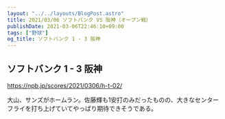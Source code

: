 ```yaml
---
layout: "../../layouts/BlogPost.astro"
title: 2021/03/06 ソフトバンク VS 阪神（オープン戦）
publishDate: 2021-03-06T22:46:10+09:00
tags: ["野球"]
og_title: ソフトバンク 1 - 3 阪神
---
```


## ソフトバンク 1 - 3 阪神

https://npb.jp/scores/2021/0306/h-t-02/


大山、サンズがホームラン。佐藤輝も1安打のみだったものの、大きなセンターフライを打ち上げていてやっぱり期待できそうである。